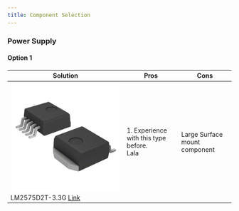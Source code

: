 ```yaml
---
title: Component Selection
---
```


### Power Supply
#### Option 1
| Solution | Pros | Cons |
|----------|------|------|
|![LM2575D2T](LM2575D2T-3.3G.jpg) LM2575D2T-3.3G [Link](https://www.digikey.com/en/products/detail/onsemi/LM2575D2T-3-3G/1476686)|1. Experience with this type before.<br>Lala|Large Surface mount component| 

